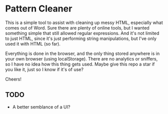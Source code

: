 # Pattern Cleaner

This is a simple tool to assist with cleaning up messy HTML, especially what comes out of Word. Sure there are plenty of online tools, but I wanted something simple that still allowed regular expressions. And it's not limited to just HTML, since it's just performing string manipulations, but I've only used it with HTML (so far).

Everything is done in the browser, and the only thing stored anywhere is in your own browser (using localStorage). There are no analytics or sniffers, so I have no idea how this thing gets used. Maybe give this repo a star if you like it, just so I know if it's of use?

Cheers!

## TODO

* A better semblance of a UI?

